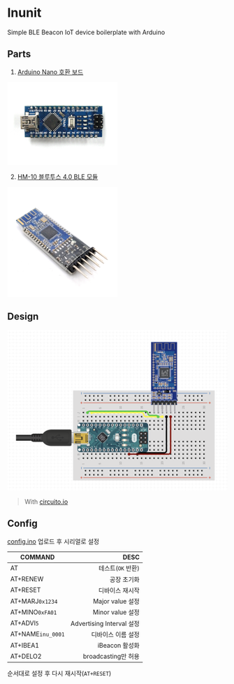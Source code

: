 # Inunit
Simple BLE Beacon IoT device boilerplate with Arduino

## Parts
1. [Arduino Nano 호환 보드](http://www.devicemart.co.kr/goods/view?no=1342039)

<img src="./images/nano.jpg" width="50%">

2. [HM-10 블루투스 4.0 BLE 모듈](http://www.devicemart.co.kr/goods/view?no=1384572)

<img src="./images/hm-10.jpg" width="50%">

## Design
![design](images/design.png)
> With [circuito.io](https://circuito.io)

## Config
[config.ino](./config.ino) 업로드 후 시리얼로 설정

| COMMAND      | DESC           |
| ------------ | --------------:|
| AT           | 테스트(`OK` 반환) |
| AT+RENEW     | 공장 초기화       |
| AT+RESET     | 디바이스 재시작    |
| AT+MARJ`0x1234` | Major value 설정 |
| AT+MINO`0xFA01` | Minor value 설정 |
| AT+ADVI`5`   | Advertising Interval 설정 |
| AT+NAME`inu_0001` | 디바이스 이름 설정 |
| AT+IBEA1     | iBeacon 활성화 |
| AT+DELO2     | broadcasting만 허용 |

순서대로 설정 후 다시 재시작(`AT+RESET`)
